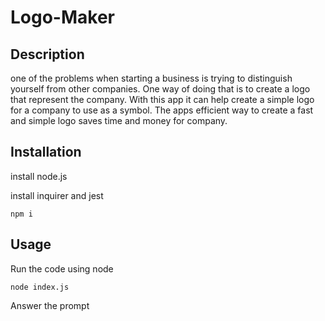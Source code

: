 # Logo-Maker

## Description

one of the problems when starting a business is trying to distinguish yourself from other companies. One way of doing that is to create a logo that represent the company. With this app it can help create a simple logo for a company to use as a symbol. The apps efficient way to create a fast and simple logo saves time and money for company.

## Installation

install node.js

install inquirer and jest
```
npm i
```

## Usage

Run the code using node
````
node index.js
````

Answer the prompt
